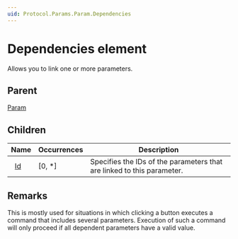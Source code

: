 ```yaml
---
uid: Protocol.Params.Param.Dependencies
---
```


# Dependencies element

Allows you to link one or more parameters.

## Parent

[Param](xref:Protocol.Params.Param)

## Children

|Name|Occurrences|Description|
|--- |--- |--- |
|&nbsp;&nbsp;[Id](xref:Protocol.Params.Param.Dependencies.Id)|[0, *]|Specifies the IDs of the parameters that are linked to this parameter.|

## Remarks

This is mostly used for situations in which clicking a button executes a command that includes several parameters. Execution of such a command will only proceed if all dependent parameters have a valid value.
